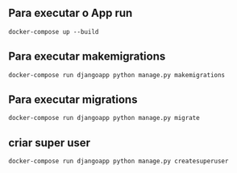 ## Para executar o App run

```
docker-compose up --build

```

## Para executar makemigrations

```
docker-compose run djangoapp python manage.py makemigrations

```
## Para executar migrations

```
docker-compose run djangoapp python manage.py migrate

```

## criar super user

```
docker-compose run djangoapp python manage.py createsuperuser

```